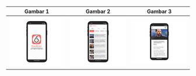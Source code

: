 | Gambar 1                                                                                                         | Gambar 2                                                                                                         | Gambar 3                                                                                                         |
|-------------------------------------------------------------------------------------------------------------------|-------------------------------------------------------------------------------------------------------------------|-------------------------------------------------------------------------------------------------------------------|
| ![Gambar 1](https://github.com/C241-NF01-PukulEnam-News-and-Fraud/Frontend-Mobile-Kotlin/blob/master/splashScreen.png?raw=true) | ![Gambar 2](https://github.com/C241-NF01-PukulEnam-News-and-Fraud/Frontend-Mobile-Kotlin/blob/master/homepageNews.png?raw=true) | ![Gambar 3](https://github.com/C241-NF01-PukulEnam-News-and-Fraud/Frontend-Mobile-Kotlin/blob/master/detailPage.png?raw=true) |
